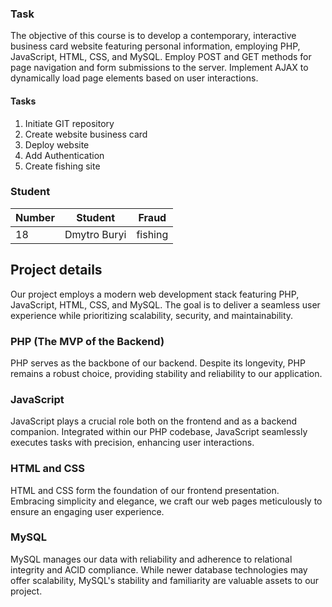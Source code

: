 ### Task
The objective of this course is to develop a contemporary, interactive business card website featuring personal information, employing PHP, JavaScript, HTML, CSS, and MySQL. Employ POST and GET methods for page navigation and form submissions to the server. Implement AJAX to dynamically load page elements based on user interactions.

#### Tasks
1) Initiate GIT repository
2) Create website business card
3) Deploy website 
4) Add Authentication
5) Create fishing site

### Student
| Number | Student | Fraud |
| ------ | ------- | ----- |
| 18 | Dmytro Buryi | fishing |

## Project details
Our project employs a modern web development stack featuring PHP, JavaScript, HTML, CSS, and MySQL. The goal is to deliver a seamless user experience while prioritizing scalability, security, and maintainability.

### PHP (The MVP of the Backend)
PHP serves as the backbone of our backend. Despite its longevity, PHP remains a robust choice, providing stability and reliability to our application.

### JavaScript
JavaScript plays a crucial role both on the frontend and as a backend companion. Integrated within our PHP codebase, JavaScript seamlessly executes tasks with precision, enhancing user interactions.

### HTML and CSS
HTML and CSS form the foundation of our frontend presentation. Embracing simplicity and elegance, we craft our web pages meticulously to ensure an engaging user experience.

### MySQL
MySQL manages our data with reliability and adherence to relational integrity and ACID compliance. While newer database technologies may offer scalability, MySQL's stability and familiarity are valuable assets to our project.
